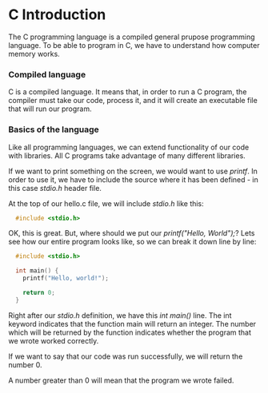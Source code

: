 # C Introduction

The C programming language is a compiled general prupose programming language.
To be able to program in C, we have to understand how computer memory works.

### Compiled language
C is a compiled language. It means that, in order to run a C program, the compiler must take our code, process it, and it will create an executable file that will run our program.

### Basics of the language
Like all programming languages, we can extend functionality of our code with libraries. All C programs take advantage of many different libraries.

If we want to print something on the screen, we would want to use *printf*. In order to use it, we have to include the source where it has been defined - in this case *stdio.h* header file.

At the top of our hello.c file, we will include *stdio.h* like this:

```c
  #include <stdio.h>
```

OK, this is great. But, where should we put our *printf("Hello, World");*?
Lets see how our entire program looks like, so we can break it down line by line:

```c
  #include <stdio.h>

  int main() {
    printf("Hello, world!");

    return 0;
  }
```

Right after our *stdio.h* definition, we have this *int main()* line.
The int keyword indicates that the function main will return an integer. The number which will be returned by the function indicates whether the program that we wrote worked correctly.

If we want to say that our code was run successfully, we will return the number 0.

A number greater than 0 will mean that the program we wrote failed.
